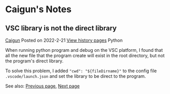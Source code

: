 # Caigun's Notes
## VSC library is not the direct library
[Caigun](/my_page.html) 
Posted on 2022-2-21 [View history pages](/content.html)
Python

When running python program and debug on the VSC platform, I found that all the new file that the program create will exist in the root directory, 
but not the program's direct library.


To solve this problem, I added `"cwd": "${fileDirname}"` to the config file `.vscode/launch.json` and set the library to be direct to the program.


See also: [Previous page](/content/t06.html), [Next page](/content/t08.html)